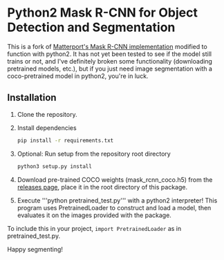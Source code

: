 # Python2 Mask R-CNN for Object Detection and Segmentation

This is a fork of [Matterport's Mask R-CNN implementation](https://github.com/matterport/Mask_RCNN) modified to function with python2. It has not yet been tested to see if the model still trains or not, and I've definitely broken some functionality (downloading pretrained models, etc.), but if you just need image segmentation with a coco-pretrained model in python2, you're in luck.

## Installation
1. Clone the repository.
2. Install dependencies
   ```bash
   pip install -r requirements.txt
   ```
3. Optional: Run setup from the repository root directory
    ```bash
    python3 setup.py install
    ```
3. Download pre-trained COCO weights (mask_rcnn_coco.h5) from the [releases page](https://github.com/matterport/Mask_RCNN/releases), place it in the root directory of this package.

4. Execute '''python pretrained_test.py''' with a python2 interpreter! This program uses PretrainedLoader to construct and load a model, then evaluates it on the images provided with the package.

To include this in your project, ```import PretrainedLoader``` as in pretrained_test.py.

Happy segmenting!
